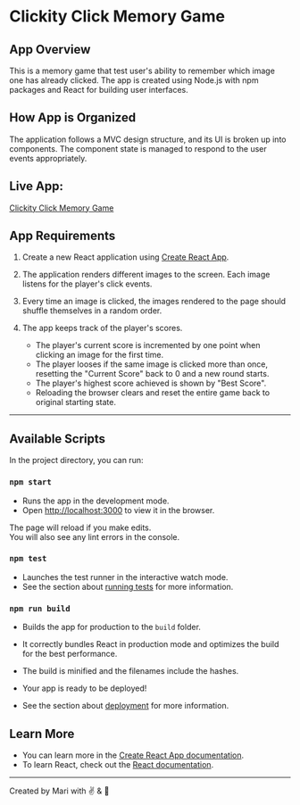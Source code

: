 # Clickity Click Memory Game

## App Overview
This is a memory game that test user's ability to remember which image one has already clicked. The app is created using Node.js with npm packages and React for building user interfaces.

## How App is Organized
The application follows a MVC design structure, and its UI is broken up into components.  The component state is managed to respond to the user events appropriately.


## Live App:
[Clickity Click Memory Game](https://mari0203.github.io/Clickity-Click-Memory-Game/)


## App Requirements

1. Create a new React application using [Create React App](https://github.com/facebook/create-react-app).

2. The application renders different images to the screen. Each image listens for the player's click events.

3. Every time an image is clicked, the images rendered to the page should shuffle themselves in a random order.

4. The app keeps track of the player's scores. 
    * The player's current score is incremented by one point when clicking an image for the first time. 
    * The player looses if the same image is clicked more than once, resetting the "Current Score" back to 0 and a new round starts.
    * The player's highest score achieved is shown by "Best Score".
    * Reloading the browser clears and reset the entire game back to original starting state.


---


## Available Scripts
In the project directory, you can run:

### `npm start`

 * Runs the app in the development mode.<br>
 * Open [http://localhost:3000](http://localhost:3000) to view it in the browser.

The page will reload if you make edits.<br>
You will also see any lint errors in the console.

### `npm test`

 * Launches the test runner in the interactive watch mode.<br>
 * See the section about [running tests](https://facebook.github.io/create-react-app/docs/running-tests) for more information.

### `npm run build`

 * Builds the app for production to the `build` folder.<br>
 * It correctly bundles React in production mode and optimizes the build for the best performance.

 * The build is minified and the filenames include the hashes.<br>
 * Your app is ready to be deployed!

 * See the section about [deployment](https://facebook.github.io/create-react-app/docs/deployment) for more information.

## Learn More

 * You can learn more in the [Create React App documentation](https://facebook.github.io/create-react-app/docs/getting-started).
 * To learn React, check out the [React documentation](https://reactjs.org/).

---

Created by Mari
with :v:  &  :green_heart:


